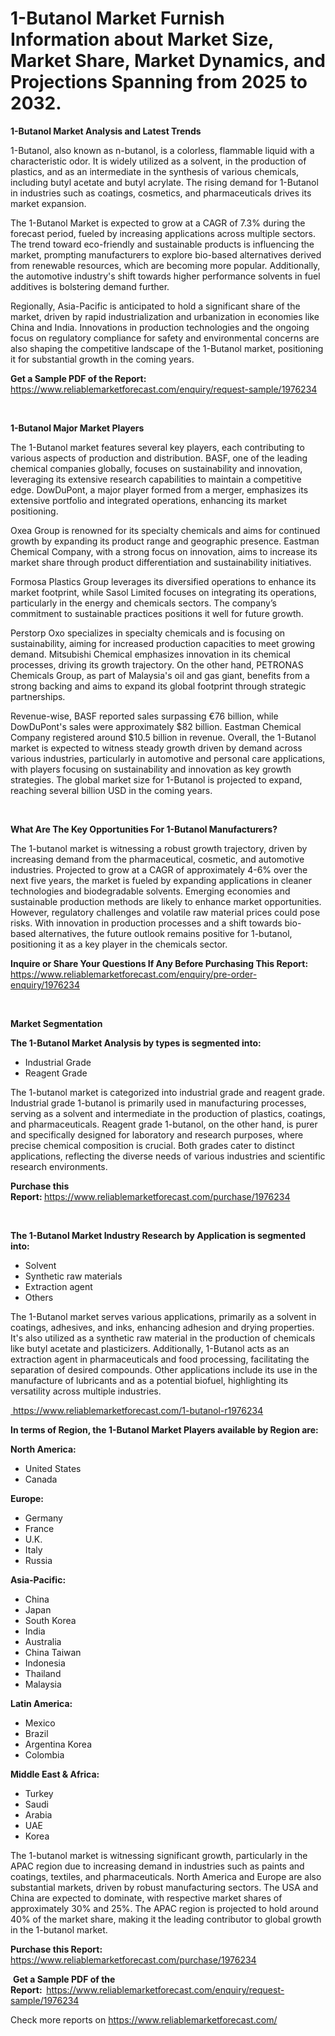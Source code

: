 <p><h1>1-Butanol Market Furnish Information about Market Size, Market Share, Market Dynamics, and Projections Spanning from 2025 to 2032.</h1></p><p><strong>1-Butanol Market Analysis and Latest Trends</strong></p>
<p><p>1-Butanol, also known as n-butanol, is a colorless, flammable liquid with a characteristic odor. It is widely utilized as a solvent, in the production of plastics, and as an intermediate in the synthesis of various chemicals, including butyl acetate and butyl acrylate. The rising demand for 1-Butanol in industries such as coatings, cosmetics, and pharmaceuticals drives its market expansion.</p><p>The 1-Butanol Market is expected to grow at a CAGR of 7.3% during the forecast period, fueled by increasing applications across multiple sectors. The trend toward eco-friendly and sustainable products is influencing the market, prompting manufacturers to explore bio-based alternatives derived from renewable resources, which are becoming more popular. Additionally, the automotive industry's shift towards higher performance solvents in fuel additives is bolstering demand further.</p><p>Regionally, Asia-Pacific is anticipated to hold a significant share of the market, driven by rapid industrialization and urbanization in economies like China and India. Innovations in production technologies and the ongoing focus on regulatory compliance for safety and environmental concerns are also shaping the competitive landscape of the 1-Butanol market, positioning it for substantial growth in the coming years.</p></p>
<p><strong>Get a Sample PDF of the Report:&nbsp;</strong> <a href="https://www.reliablemarketforecast.com/enquiry/request-sample/1976234?utm_campaign=1167&utm_medium=2&utm_source=Github&utm_content=ia&utm_term=04022025&utm_id=1-butanol">https://www.reliablemarketforecast.com/enquiry/request-sample/1976234</a></p>
<p>&nbsp;</p>
<p><strong>1-Butanol Major Market Players</strong></p>
<p><p>The 1-Butanol market features several key players, each contributing to various aspects of production and distribution. BASF, one of the leading chemical companies globally, focuses on sustainability and innovation, leveraging its extensive research capabilities to maintain a competitive edge. DowDuPont, a major player formed from a merger, emphasizes its extensive portfolio and integrated operations, enhancing its market positioning.</p><p>Oxea Group is renowned for its specialty chemicals and aims for continued growth by expanding its product range and geographic presence. Eastman Chemical Company, with a strong focus on innovation, aims to increase its market share through product differentiation and sustainability initiatives.</p><p>Formosa Plastics Group leverages its diversified operations to enhance its market footprint, while Sasol Limited focuses on integrating its operations, particularly in the energy and chemicals sectors. The company’s commitment to sustainable practices positions it well for future growth.</p><p>Perstorp Oxo specializes in specialty chemicals and is focusing on sustainability, aiming for increased production capacities to meet growing demand. Mitsubishi Chemical emphasizes innovation in its chemical processes, driving its growth trajectory. On the other hand, PETRONAS Chemicals Group, as part of Malaysia's oil and gas giant, benefits from a strong backing and aims to expand its global footprint through strategic partnerships.</p><p>Revenue-wise, BASF reported sales surpassing €76 billion, while DowDuPont's sales were approximately $82 billion. Eastman Chemical Company registered around $10.5 billion in revenue. Overall, the 1-Butanol market is expected to witness steady growth driven by demand across various industries, particularly in automotive and personal care applications, with players focusing on sustainability and innovation as key growth strategies. The global market size for 1-Butanol is projected to expand, reaching several billion USD in the coming years.</p></p>
<p>&nbsp;</p>
<p><strong>What Are The Key Opportunities For 1-Butanol Manufacturers?</strong></p>
<p><p>The 1-butanol market is witnessing a robust growth trajectory, driven by increasing demand from the pharmaceutical, cosmetic, and automotive industries. Projected to grow at a CAGR of approximately 4-6% over the next five years, the market is fueled by expanding applications in cleaner technologies and biodegradable solvents. Emerging economies and sustainable production methods are likely to enhance market opportunities. However, regulatory challenges and volatile raw material prices could pose risks. With innovation in production processes and a shift towards bio-based alternatives, the future outlook remains positive for 1-butanol, positioning it as a key player in the chemicals sector.</p></p>
<p><strong>Inquire or Share Your Questions If Any Before Purchasing This Report:</strong> <a href="https://www.reliablemarketforecast.com/enquiry/pre-order-enquiry/1976234?utm_campaign=1167&utm_medium=2&utm_source=Github&utm_content=ia&utm_term=04022025&utm_id=1-butanol">https://www.reliablemarketforecast.com/enquiry/pre-order-enquiry/1976234</a></p>
<p>&nbsp;</p>
<p><strong>Market Segmentation</strong></p>
<p><strong>The 1-Butanol Market Analysis by types is segmented into:</strong></p>
<p><ul><li>Industrial Grade</li><li>Reagent Grade</li></ul></p>
<p><p>The 1-butanol market is categorized into industrial grade and reagent grade. Industrial grade 1-butanol is primarily used in manufacturing processes, serving as a solvent and intermediate in the production of plastics, coatings, and pharmaceuticals. Reagent grade 1-butanol, on the other hand, is purer and specifically designed for laboratory and research purposes, where precise chemical composition is crucial. Both grades cater to distinct applications, reflecting the diverse needs of various industries and scientific research environments.</p></p>
<p><strong>Purchase this Report:&nbsp;</strong><a href="https://www.reliablemarketforecast.com/purchase/1976234?utm_campaign=1167&utm_medium=2&utm_source=Github&utm_content=ia&utm_term=04022025&utm_id=1-butanol">https://www.reliablemarketforecast.com/purchase/1976234</a></p>
<p>&nbsp;</p>
<p><strong>The 1-Butanol Market Industry Research by Application is segmented into:</strong></p>
<p><ul><li>Solvent</li><li>Synthetic raw materials</li><li>Extraction agent</li><li>Others</li></ul></p>
<p><p>The 1-Butanol market serves various applications, primarily as a solvent in coatings, adhesives, and inks, enhancing adhesion and drying properties. It's also utilized as a synthetic raw material in the production of chemicals like butyl acetate and plasticizers. Additionally, 1-Butanol acts as an extraction agent in pharmaceuticals and food processing, facilitating the separation of desired compounds. Other applications include its use in the manufacture of lubricants and as a potential biofuel, highlighting its versatility across multiple industries.</p></p>
<p><a href="https://www.reliablemarketforecast.com/1-butanol-r1976234?utm_campaign=1167&utm_medium=2&utm_source=Github&utm_content=ia&utm_term=04022025&utm_id=1-butanol">&nbsp;https://www.reliablemarketforecast.com/1-butanol-r1976234</a></p>
<p><strong>In terms of Region, the 1-Butanol Market Players available by Region are:</strong></p>
<p>
    <p> <strong> North America: </strong>
        <ul>
            <li>United States</li>
            <li>Canada</li>
        </ul>
        </p> 
    <p> <strong> Europe: </strong>
        <ul>
            <li>Germany</li>
            <li>France</li>
            <li>U.K.</li>
            <li>Italy</li>
            <li>Russia</li>
        </ul>
        </p> 
    <p> <strong> Asia-Pacific: </strong>
        <ul>
            <li>China</li>
            <li>Japan</li>
            <li>South Korea</li>
            <li>India</li>
            <li>Australia</li>
            <li>China Taiwan</li>
            <li>Indonesia</li>
            <li>Thailand</li>
            <li>Malaysia</li>
        </ul>
        </p> 
    <p> <strong> Latin America: </strong>
        <ul>
            <li>Mexico</li>
            <li>Brazil</li>
            <li>Argentina Korea</li>
            <li>Colombia</li>
        </ul>
        </p> 
    <p> <strong> Middle East & Africa: </strong>
        <ul>
            <li>Turkey</li>
            <li>Saudi</li>
            <li>Arabia</li>
            <li>UAE</li>
            <li>Korea</li>
        </ul>
    </p>
    </p>
<p><p>The 1-butanol market is witnessing significant growth, particularly in the APAC region due to increasing demand in industries such as paints and coatings, textiles, and pharmaceuticals. North America and Europe are also substantial markets, driven by robust manufacturing sectors. The USA and China are expected to dominate, with respective market shares of approximately 30% and 25%. The APAC region is projected to hold around 40% of the market share, making it the leading contributor to global growth in the 1-butanol market.</p></p>
<p><strong>Purchase this Report: </strong><a href="https://www.reliablemarketforecast.com/purchase/1976234?utm_campaign=1167&utm_medium=2&utm_source=Github&utm_content=ia&utm_term=04022025&utm_id=1-butanol">https://www.reliablemarketforecast.com/purchase/1976234</a></p>
<p>&nbsp;<strong>Get a Sample PDF of the Report:&nbsp;&nbsp;</strong><a href="https://www.reliablemarketforecast.com/enquiry/request-sample/1976234?utm_campaign=1167&utm_medium=2&utm_source=Github&utm_content=ia&utm_term=04022025&utm_id=1-butanol">https://www.reliablemarketforecast.com/enquiry/request-sample/1976234</a></p>
<p><strong></strong></p>
<p>Check more reports on <a href="https://www.reliablemarketforecast.com/?utm_campaign=1167&utm_medium=2&utm_source=Github&utm_content=ia&utm_term=04022025&utm_id=1-butanol">https://www.reliablemarketforecast.com/</a></p>